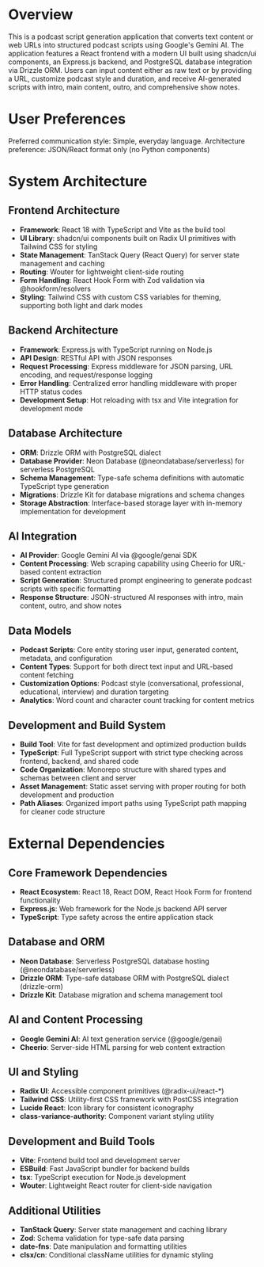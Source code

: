 # Overview

This is a podcast script generation application that converts text content or web URLs into structured podcast scripts using Google's Gemini AI. The application features a React frontend with a modern UI built using shadcn/ui components, an Express.js backend, and PostgreSQL database integration via Drizzle ORM. Users can input content either as raw text or by providing a URL, customize podcast style and duration, and receive AI-generated scripts with intro, main content, outro, and comprehensive show notes.

# User Preferences

Preferred communication style: Simple, everyday language.
Architecture preference: JSON/React format only (no Python components)

# System Architecture

## Frontend Architecture
- **Framework**: React 18 with TypeScript and Vite as the build tool
- **UI Library**: shadcn/ui components built on Radix UI primitives with Tailwind CSS for styling
- **State Management**: TanStack Query (React Query) for server state management and caching
- **Routing**: Wouter for lightweight client-side routing
- **Form Handling**: React Hook Form with Zod validation via @hookform/resolvers
- **Styling**: Tailwind CSS with custom CSS variables for theming, supporting both light and dark modes

## Backend Architecture
- **Framework**: Express.js with TypeScript running on Node.js
- **API Design**: RESTful API with JSON responses
- **Request Processing**: Express middleware for JSON parsing, URL encoding, and request/response logging
- **Error Handling**: Centralized error handling middleware with proper HTTP status codes
- **Development Setup**: Hot reloading with tsx and Vite integration for development mode

## Database Architecture
- **ORM**: Drizzle ORM with PostgreSQL dialect
- **Database Provider**: Neon Database (@neondatabase/serverless) for serverless PostgreSQL
- **Schema Management**: Type-safe schema definitions with automatic TypeScript type generation
- **Migrations**: Drizzle Kit for database migrations and schema changes
- **Storage Abstraction**: Interface-based storage layer with in-memory implementation for development

## AI Integration
- **AI Provider**: Google Gemini AI via @google/genai SDK
- **Content Processing**: Web scraping capability using Cheerio for URL-based content extraction
- **Script Generation**: Structured prompt engineering to generate podcast scripts with specific formatting
- **Response Structure**: JSON-structured AI responses with intro, main content, outro, and show notes

## Data Models
- **Podcast Scripts**: Core entity storing user input, generated content, metadata, and configuration
- **Content Types**: Support for both direct text input and URL-based content fetching
- **Customization Options**: Podcast style (conversational, professional, educational, interview) and duration targeting
- **Analytics**: Word count and character count tracking for content metrics

## Development and Build System
- **Build Tool**: Vite for fast development and optimized production builds
- **TypeScript**: Full TypeScript support with strict type checking across frontend, backend, and shared code
- **Code Organization**: Monorepo structure with shared types and schemas between client and server
- **Asset Management**: Static asset serving with proper routing for both development and production
- **Path Aliases**: Organized import paths using TypeScript path mapping for cleaner code structure

# External Dependencies

## Core Framework Dependencies
- **React Ecosystem**: React 18, React DOM, React Hook Form for frontend functionality
- **Express.js**: Web framework for the Node.js backend API server
- **TypeScript**: Type safety across the entire application stack

## Database and ORM
- **Neon Database**: Serverless PostgreSQL database hosting (@neondatabase/serverless)
- **Drizzle ORM**: Type-safe database ORM with PostgreSQL dialect (drizzle-orm)
- **Drizzle Kit**: Database migration and schema management tool

## AI and Content Processing
- **Google Gemini AI**: AI text generation service (@google/genai)
- **Cheerio**: Server-side HTML parsing for web content extraction

## UI and Styling
- **Radix UI**: Accessible component primitives (@radix-ui/react-*)
- **Tailwind CSS**: Utility-first CSS framework with PostCSS integration
- **Lucide React**: Icon library for consistent iconography
- **class-variance-authority**: Component variant styling utility

## Development and Build Tools
- **Vite**: Frontend build tool and development server
- **ESBuild**: Fast JavaScript bundler for backend builds
- **tsx**: TypeScript execution for Node.js development
- **Wouter**: Lightweight React router for client-side navigation

## Additional Utilities
- **TanStack Query**: Server state management and caching library
- **Zod**: Schema validation for type-safe data parsing
- **date-fns**: Date manipulation and formatting utilities
- **clsx/cn**: Conditional className utilities for dynamic styling
